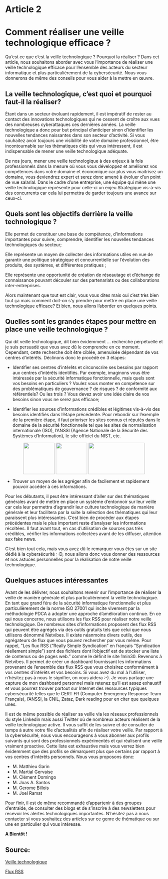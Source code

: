 # Article 2
# Comment réaliser une veille technologique efficace ?

Qu’est ce que c’est la veille technologique ? Pourquoi la réaliser ? Dans cet article, nous souhaitons aborder avec vous l’importance de réaliser une veille technologique efficace pour l’ensemble des acteurs du secteur informatique et plus particulièrement de la cybersécurité. Nous vous donnerons de même des conseils pour vous aider à la mettre en œuvre. 

## La veille technologique, c’est quoi et pourquoi faut-il la réaliser? 

Étant dans un secteur évoluant rapidement, il est impératif de rester au contact des innovations technologiques qui ne cessent de croître aux vues des nombreuses cyberattaques ces dernières années. La veille technologique a donc pour but principal d’anticiper sinon d’identifier les nouvelles tendances naissantes dans son secteur d’activité. Si vous souhaitez avoir toujours une visibilité de votre domaine professionnel, être incontournable sur les thématiques clés qui vous intéressent, il est indispensable de mener une veille technologique adéquate.

De nos jours, mener une veille technologique à des enjeux à la fois professionnels dans la mesure où vous vous développez et améliorez vos compétences dans votre domaine et économique car plus vous maitrisez un domaine, vous deviendrez expert et serez donc amené à évoluer d’un point de vue salarial. Dans le cadre d’une entreprise, une équipe qui mène une veille technologique représente pour celle-ci un enjeu Stratégique vis-à-vis des concurrents car cela lui permettra de garder toujours une avance sur ceux-ci.

## Quels sont les objectifs derrière la veille technologique ?

Elle permet de constituer une base de compétence, d’informations importantes pour suivre, comprendre, identifier les nouvelles tendances technologiques du secteur;

Elle représente un moyen de collecter des informations utiles en vue de garantir une politique stratégique et concurrentielle sur l’évolution des produits, des  systèmes, et différentes  pratiques  ;

Elle représente une opportunité de création de réseautage et d’échange de connaissance pouvant découler sur des partenariats ou des collaborations inter-entreprises.

Alors maintenant que tout est clair, vous vous dites mais oui c’est très bien tout ça mais comment doit-on s'y prendre pour mettre en place une veille technologique efficace?  Et bien, nous allons l’aborder en quelques points.

## Quelles sont les grandes étapes pour mettre en place une veille technologique ?

Qui dit veille technologique, dit bien évidemment … recherche perpétuelle et je suis persuadé que vous avez dû le comprendre en ce moment. Cependant, cette recherche doit être ciblée, amenuisée dépendant de vos centres d’intérêts. Déclinons donc le procédé en 3 étapes:

- Identifier ses centres d’intérêts et circonscrire ses besoins par rapport aux centres d’intérêts identifiés. Par exemple, imaginons vous être intéressés par la sécurité informatique fonctionnelle, mais quels sont vos besoins en particuliers ? Voulez vous monter en compétence sur des problématiques de gouvernance ? de risques ? de conformité aux référentiels? Ou les trois ? Vous devez avoir une idée claire de vos besoins sinon vous ne serez pas efficace;

- Identifier les sources d’informations crédibles et légitimes vis-à-vis des besoins identifiés dans l’étape précédente. Pour rebondir sur l’exemple de la première étape, il faut prioriser les sites connus et réputés dans le domaine de la sécurité fonctionnelle tel que les sites de normalisation internationale (ISO), l’ANSSI (Agence Nationale de la Sécurité des Systèmes d’Information), le site officiel du NIST, etc.

<p align="center">
<img src="https://upload.wikimedia.org/wikipedia/fr/thumb/d/d9/ANSSI_Logo.svg/1200px-ANSSI_Logo.svg.png" width="100" height="100" align="center">  <img src="https://upload.wikimedia.org/wikipedia/commons/thumb/e/e3/ISO_Logo_%28Red_square%29.svg/1200px-ISO_Logo_%28Red_square%29.svg.png" width="100" height="100" align="center">  <img src="https://www.synetis.com/wp-content/uploads/2015/04/NIST_Logo.jpg" width="180" height="100" align="center">
</p>

- Trouver un moyen de les agréger afin de facilement et rapidement pouvoir accéder à ces informations.

Pour les débutants, il peut être intéressant d’aller sur des thématiques générales avant de mettre en place un système d’entonnoir sur leur veille car cela leur permettra d’agrandir leur culture technologique de manière générale et leur facilitera par la suite la sélection des thématiques qui leur paraissent plus intéressantes.
C’est bien de procéder aux étapes précédentes mais le plus important reste d’analyser les informations récoltées. Il faut avant tout, en cas d’utilisation de sources pas très crédibles, vérifier les informations collectées avant de les diffuser, attention aux fake news.

C’est bien tout cela, mais vous avez dû le remarquer vous êtes sur un site dédié à la cybersécurité :-D, nous allons donc vous donner des ressources et nos astuces personnelles pour la réalisation de notre veille technologique.

## Quelques astuces intéressantes

Avant de les délivrer, nous souhaitons revenir sur l’importance de réaliser la veille de manière générale et plus particulièrement la veille technologique. En tant que grand féru de la sécurité informatique fonctionnelle et plus particulièrement de la norme ISO 27001 qui incite vivement par la méthodologie PDCA à adopter une approche d’amélioration continue. 
En ce qui nous concerne, nous utilisons les flux RSS pour réaliser notre veille technologique. De nombreux sites d’informations proposent des flux RSS qui peuvent être agrégés via des outils gratuits tels que celui que nous utilisons dénommé Netvibes. Il existe néanmoins divers outils, des agrégateurs de flux que vous pouvez rechercher par vous même.
Pour rappel, "Les flux RSS (“Really Simple Syndication” en français “Syndication réellement simple”) sont des fichiers dont l’objectif est de stocker une liste de contenus ou de pages web.” comme le définit le site 1min30. 
Revenons à Netvibes. Il permet de créer un dashboard fournissant les informations provenant de l’ensemble des flux RSS que vous choisirez conformément à vos centres d’intérêts et vos besoins. Si vous avez du mal à l’utiliser, n’hésitez pas à nous le signifier, on vous aidera :-).
Je vous partage une capture de mon dashboard personnel mais retenez qu’il est assez exhaustif et vous pourrez trouver partout sur Internet des ressources typiques cybersécurité telles que le CERT FR (Computer Emergency Response Team Français), l’ANSSI, la CNIL, Zataz, Dark reading pour en citer que quelques unes.



Il est de même possible de réaliser sa veille via les réseaux professionnels du style Linkedin mais aussi Twitter  où de nombreux acteurs réalisent de la veille technologique active. Il vous suffit de les suivre et de consulter de temps à autre votre file d’actualités afin de réaliser votre veille.
Par rapport à la cybersécurité, nous vous encourageons à vous abonner aux profils suivants qui sont des professionnels expérimentés et qui réalisent une veille vraiment proactive. 
Cette liste est exhaustive mais vous verrez bien évidemment que des profils se démarquent plus que certains par rapport à vos centres d’intérêts personnels. Nous vous proposons donc:
- M. Matthieu Garin
- M. Martial Gervaise
- M. Clément Domingo
- M. Joas A. Santos
- M. Gerome Billois
- M. Joel Ramat

Pour finir, il est de même recommandé d’appartenir à des groupes d’entraide, de consulter des blogs et de s’inscrire à des newsletters pour recevoir les alertes technologiques importantes. 
N’hésitez pas à nous contacter si vous souhaitez des articles sur ce genre de thématique ou sur une en particulier qui vous intéresse.

**A Bientôt !**

## Source:
[Veille technologique](https://www.kbcrawl.com/fr/intelligence-economique/veille-innovation/veille-technologique-reponse-aux-enjeux-dinnovation/#:~:text=La%20veille%20technologique%2C%20c'est,d%C3%A9velopper%20et%20exploiter%20des%20inventions.)

[Flux RSS](https://www.1min30.com/dictionnaire-du-web/flux-rss)
